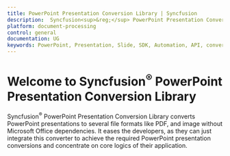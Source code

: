 ```yaml
---
title: PowerPoint Presentation Conversion Library | Syncfusion
description:  Syncfusion<sup>&reg;</sup> PowerPoint Presentation Conversion Library converts PowerPoint presentations to PDF, and image without Microsoft Office dependencies.
platform: document-processing
control: general
documentation: UG
keywords: PowerPoint, Presentation, Slide, SDK, Automation, API, convert
---
```


# Welcome to Syncfusion<sup>&reg;</sup> PowerPoint Presentation Conversion Library

Syncfusion<sup>&reg;</sup> PowerPoint Presentation Conversion Library converts PowerPoint presentations to several file formats like PDF, and image without Microsoft Office dependencies. It eases the developers, as they can just integrate this converter to achieve the required PowerPoint presentation conversions and concentrate on core logics of their application.
